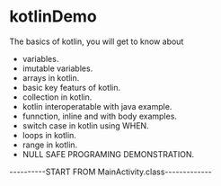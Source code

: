 # kotlinDemo
The basics of kotlin, 
you will get to know about 

- variables. 
- imutable variables.
- arrays in kotlin.
- basic key featurs of kotlin.
- collection in kotlin.
- kotlin interoperatable with java example.
- funnction, inline and with body examples.
- switch case in kotlin using WHEN.
- loops in kotlin.
- range in kotlin. 
- NULL SAFE PROGRAMING DEMONSTRATION.

----------START FROM MainActivity.class-------------
